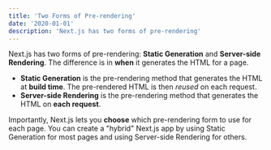 ```yaml
---
title: 'Two Forms of Pre-rendering'
date: '2020-01-01'
description: 'Next.js has two forms of pre-rendering'
---
```


Next.js has two forms of pre-rendering: **Static Generation** and **Server-side Rendering**. The difference is in **when** it generates the HTML for a page.


- **Static Generation** is the pre-rendering method that generates the HTML at **build time**. The pre-rendered HTML is then _reused_ on each request.
- **Server-side Rendering** is the pre-rendering method that generates the HTML on **each request**.


Importantly, Next.js lets you **choose** which pre-rendering form to use for each page. You can create a "hybrid" Next.js app by using Static Generation for most pages and using Server-side Rendering for others.